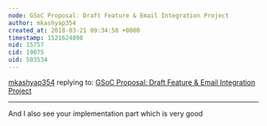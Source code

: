 ```yaml
---
node: GSoC Proposal: Draft Feature & Email Integration Project
author: mkashyap354
created_at: 2018-03-21 09:34:58 +0000
timestamp: 1521624898
nid: 15757
cid: 19075
uid: 503534
---
```




[mkashyap354](../profile/mkashyap354) replying to: [GSoC Proposal: Draft Feature & Email Integration Project](../notes/gauravano/02-18-2018/gsoc-proposal-email-integration-project)

----
And I also see your implementation part which is very good